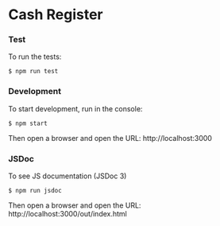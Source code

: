 # Cash Register

### Test

To run the tests:

```console
$ npm run test
```

### Development

To start development, run in the console:
```console
$ npm start
``` 

Then open a browser and open the URL: http://localhost:3000

### JSDoc

To see JS documentation (JSDoc 3)

```console
$ npm run jsdoc
```

Then open a browser and open the URL: http://localhost:3000/out/index.html